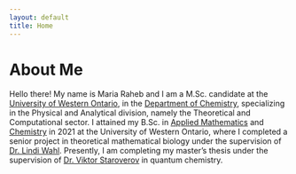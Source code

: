 ```yaml
---
layout: default
title: Home
---
```


<h1 class="title">About Me</h1> <!-- Don't delete this unless you want your title to disappear! -->

Hello there!
My name is Maria Raheb and I am a M.Sc. candidate at the [University of Western Ontario](https://www.uwo.ca/), in the [Department of Chemistry](https://www.uwo.ca/chem/graduate/index.html), specializing in the Physical and Analytical division, namely the Theoretical and Computational sector. I attained my B.Sc. in [Applied Mathematics](https://www.math.uwo.ca/) and [Chemistry](https://www.uwo.ca/chem/) in 2021 at the University of Western Ontario, where I completed a senior project in theoretical mathematical biology under the supervision of [Dr. Lindi Wahl](https://publish.uwo.ca/~lwahl/). Presently, I am completing my master’s thesis under the supervision of [Dr. Viktor Staroverov](https://publish.uwo.ca/~vstarove/index.html) in quantum chemistry.



